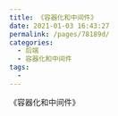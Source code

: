 ```yaml
---
title: 《容器化和中间件》
date: 2021-01-03 16:43:27
permalink: /pages/78189d/
categories:
  - 后端
  - 容器化和中间件
tags:
  - 
---
```


《容器化和中间件》